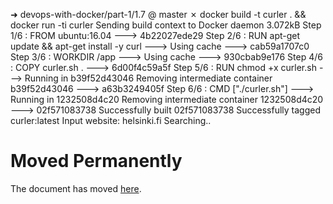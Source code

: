  ➜  devops-with-docker/part-1/1.7 @ master ✗ docker build -t curler . && docker run -ti curler
Sending build context to Docker daemon  3.072kB
Step 1/6 : FROM ubuntu:16.04
 ---> 4b22027ede29
Step 2/6 : RUN apt-get update && apt-get install -y curl
 ---> Using cache
 ---> cab59a1707c0
Step 3/6 : WORKDIR /app
 ---> Using cache
 ---> 930cbab9e176
Step 4/6 : COPY curler.sh .
 ---> 6d00f4c59a5f
Step 5/6 : RUN chmod +x curler.sh
 ---> Running in b39f52d43046
Removing intermediate container b39f52d43046
 ---> a63b3249405f
Step 6/6 : CMD ["./curler.sh"]
 ---> Running in 1232508d4c20
Removing intermediate container 1232508d4c20
 ---> 02f571083738
Successfully built 02f571083738
Successfully tagged curler:latest
Input website:
helsinki.fi
Searching..
<!DOCTYPE HTML PUBLIC "-//IETF//DTD HTML 2.0//EN">
<html><head>
<title>301 Moved Permanently</title>
</head><body>
<h1>Moved Permanently</h1>
<p>The document has moved <a href="http://www.helsinki.fi/">here</a>.</p>
</body></html>
